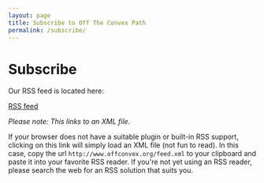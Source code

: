 ```yaml
---
layout: page
title: Subscribe to Off The Convex Path
permalink: /subscribe/
---
```


# Subscribe

Our RSS feed is located here:

[RSS feed](http://www.offconvex.org/feed.xml)

*Please note: This links to an XML file.* 

If your browser does not have a suitable plugin or built-in RSS support, 
clicking on this link will simply load an XML file (not fun to read). 
In this case, copy the url `http://www.offconvex.org/feed.xml` to your 
clipboard and paste it into your favorite RSS reader. If you're not yet 
using an RSS reader, please search the web for an RSS solution that suits 
you.
